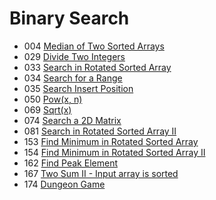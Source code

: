 # Binary Search
- 004 [Median of Two Sorted Arrays](../src/P-004-Median-of-Two-Sorted-Array.py)
- 029 [Divide Two Integers](../src/P-029-Divide-Two-Integers.py)
- 033 [Search in Rotated Sorted Array](../src/P-033-Search-in-Rotated-Sorted-Array.py)
- 034 [Search for a Range](../src/P-034-Search-for-a-Range.py)
- 035 [Search Insert Position](../src/P-035-Search-Insert-Position.py)
- 050 [Pow(x, n)](../src/P-050-Pow.py)
- 069 [Sqrt(x)](../src/P-069-Sqrt.py)
- 074 [Search a 2D Matrix](../src/P-074-Search-a-2D-Matrix.py)
- 081 [Search in Rotated Sorted Array II](../src/P-081-Search-in-Rotated-Sorted-Array-II.py)
- 153 [Find Minimum in Rotated Sorted Array](../src/P-153-Find-Minimum-in-Rotated-Sorted-Array.py)
- 154 [Find Minimum in Rotated Sorted Array II](../src/P-154-Find-Minimum-in-Rotated-Sorted-Array-II.py)
- 162 [Find Peak Element](../src/P-162-Find-Peak-Element.py)
- 167 [Two Sum II - Input array is sorted]()
- 174 [Dungeon Game](../src/P-174-Dungeon-Game.py)
